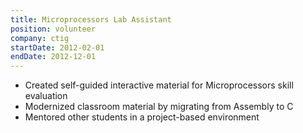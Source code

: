 ```yaml
---
title: Microprocessors Lab Assistant
position: volunteer
company: ctig
startDate: 2012-02-01
endDate: 2012-12-01
---
```

- Created self-guided interactive material for Microprocessors skill evaluation
- Modernized classroom material by migrating from Assembly to C
- Mentored other students in a project-based environment